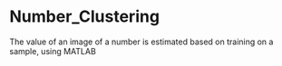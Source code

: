 # Number_Clustering
The value of an image of a number is estimated based on training on a sample,
using MATLAB
